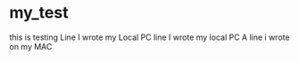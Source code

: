 # my_test
this is testing
Line I wrote my Local PC
line I wrote my local PC
A line i wrote on my MAC
